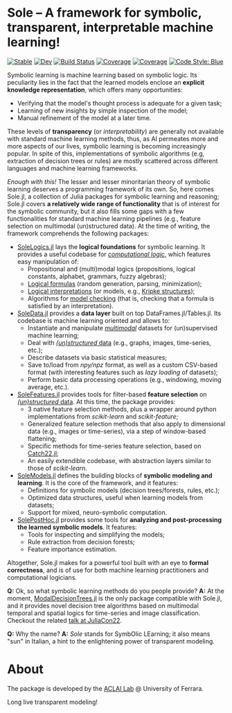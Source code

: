 # Sole – A framework for symbolic, transparent, interpretable machine learning!

[![Stable](https://img.shields.io/badge/docs-stable-blue.svg)](https://aclai-lab.github.io/Sole.jl/stable)
[![Dev](https://img.shields.io/badge/docs-dev-blue.svg)](https://aclai-lab.github.io/Sole.jl/dev)
[![Build Status](https://api.cirrus-ci.com/github/aclai-lab/Sole.jl.svg)](https://cirrus-ci.com/github/aclai-lab/Sole.jl)
[![Coverage](https://codecov.io/gh/aclai-lab/Sole.jl/branch/master/graph/badge.svg)](https://codecov.io/gh/aclai-lab/Sole.jl)
[![Coverage](https://coveralls.io/repos/github/aclai-lab/Sole.jl/badge.svg?branch=master)](https://coveralls.io/github/aclai-lab/Sole.jl?branch=master)
[![Code Style: Blue](https://img.shields.io/badge/code%20style-blue-4495d1.svg)](https://github.com/invenia/BlueStyle)
<!-- [![ColPrac: Contributor's Guide on Collaborative Practices for Community Packages](https://img.shields.io/badge/ColPrac-Contributor's%20Guide-blueviolet)](https://github.com/SciML/ColPrac) -->

Symbolic learning is machine learning based on symbolic logic. Its peculiarity lies in the fact that the learned models enclose an **explicit knowledge representation**, which offers many opportunities:
- Verifying that the model's thought process is adequate for a given task;
- Learning of new insights by simple inspection of the model;
- Manual refinement of the model at a later time.

These levels of **transparency** (or *interpretability*) are generally not available with standard machine learning methods, thus, as AI permeates more and more aspects of our lives, symbolic learning is becoming increasingly popular. In spite of this, implementations of symbolic algorithms (e.g, extraction of decision trees or rules) are mostly scattered across different languages and machine learning frameworks.

*Enough with this!* The lesser and lesser minoritarian theory of symbolic learning deserves a programming framework of its own. So, here comes Sole.jl, a collection of Julia packages for symbolic learning and reasoning; Sole.jl covers **a relatively wide range of functionality** that is of interest for the symbolic community, but it also fills some gaps with a few functionalities for standard machine learning pipelines (e.g., feature selection on multimodal (un)structured data). At the time of writing, the framework comprehends the following packages:
+ [SoleLogics.jl](https://github.com/aclai-lab/SoleLogics.jl) lays the **logical foundations** for symbolic learning. It provides a useful codebase for [*computational logic*](https://en.wikipedia.org/wiki/Computational_logic), which features easy manipulation of:
	+ Propositional and (multi)modal logics (propositions, logical constants, alphabet, grammars, fuzzy algebras);
	+ [Logical formulas](https://en.wikipedia.org/wiki/Well-formed_formula) (random generation, parsing, minimization);
	+ [Logical interpretations](https://en.wikipedia.org/wiki/Interpretation_(logic)) (or models, e.g., [Kripke structures](https://en.wikipedia.org/wiki/Kripke_structure_(model_checking)));
	+ Algorithms for [model checking](https://en.wikipedia.org/wiki/Model_checking) (that is, checking that a formula is satisfied by an interpretation).
+ [SoleData.jl](https://github.com/aclai-lab/SoleData.jl) provides a **data layer** built on top DataFrames.jl/Tables.jl. Its codebase is machine learning oriented and allows to:
	+ Instantiate and manipulate [*multimodal*](https://en.wikipedia.org/wiki/Multimodal_learning) datasets for (un)supervised machine learning;
	+ Deal with [*(un)structured* data](https://en.wikipedia.org/wiki/Unstructured_data) (e.g., graphs, images, time-series, etc.);
	+ Describe datasets via basic statistical measures;
	+ Save to/load from *npy/npz* format, as well as a custom CSV-based format (with interesting features such as *lazy loading* of datasets);
	+ Perform basic data processing operations (e.g., windowing, moving average, etc.).
+ [SoleFeatures.jl](https://github.com/aclai-lab/SoleFeatures.jl) provides tools for filter-based **feature selection** on [*(un)structured* data](https://en.wikipedia.org/wiki/Unstructured_data). At this time, the package provides:
	+ 3 native feature selection methods, plus a wrapper around python implementations from *scikit-learn* and *scikit-feature*;
	+ Generalized feature selection methods that also apply to dimensional data (e.g., images or time-series), via a step of window-based flattening;
	+ Specific methods for time-series feature selection, based on [Catch22.jl](https://github.com/brendanjohnharris/Catch22.jl/);
	+ An easily extendible codebase, with abstraction layers similar to those of *scikit-learn*.
+ [SoleModels.jl](https://github.com/aclai-lab/SoleModels.jl) defines the building blocks of **symbolic modeling and learning**. It is the core of the framework, and it features:
	+ Definitions for symbolic models (decision trees/forests, rules, etc.);
	+ Optimized data structures, useful when learning models from datasets;
	+ Support for mixed, neuro-symbolic computation.
+ [SolePostHoc.jl](https://github.com/aclai-lab/SolePostHoc.jl) provides some tools for **analyzing and post-processing the learned symbolic models**. It features:
	+ Tools for inspecting and simplifying the models;
	+ Rule extraction from decision forests;
	+ Feature importance estimation.

Altogether, Sole.jl makes for a powerful tool built with an eye to **formal correctness**, and is of use for both machine learning practitioners and computational logicians.

**Q:** Ok, so what symbolic learning methods do you people provide?
**A:** At the moment, [ModalDecisionTrees.jl](https://github.com/giopaglia/ModalDecisionTrees.jl) is the only package compatible with Sole.jl, and it provides novel decision tree algorithms based on multimodal temporal and spatial logics for time-series and image classification. Checkout the related [talk at JuliaCon22](https://live.juliacon.org/talk/RQP9TG).

**Q:** Why the name?
**A:** *Sole* stands for SymbOlic LEarning; it also means "sun" in Italian, a hint to the enlightening power of transparent modeling.

# About

The package is developed by the [ACLAI Lab](https://aclai.unife.it/en/) @ University of Ferrara.

Long live transparent modeling!
